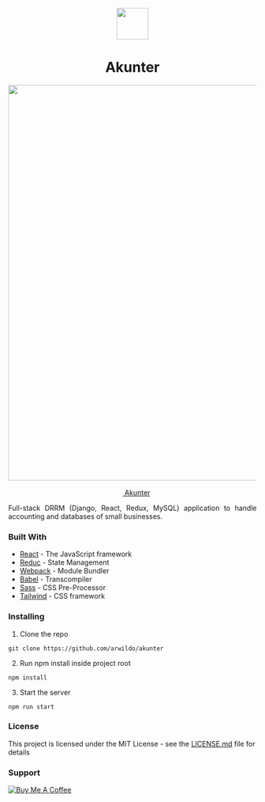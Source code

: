<p align=center><a href="https://arwildo.com/akunter/"><img src="https://raw.githubusercontent.com/arwildo/akunter/master/frontend/src/images/akunter-logo.png" width="64"></img></a><h1 align="center">Akunter</h1></p> 
<p align=center> 
  <img src="https://raw.githubusercontent.com/arwildo/akunter/master/frontend/src/images/akunter.png" width="800">
</p>
<p align=center> 
  <a href="https://arwildo.com/akunter/"><img src="https://arwildo.com/akunter/logo.ico" width="16"></img> Akunter</a>
 </p>

<p style="text-align: justify;">
Full-stack DRRM (Django, React, Redux, MySQL) application to handle accounting and databases of small businesses. 
</p>


### Built With

* [React](https://reactjs.org/) - The JavaScript framework
* [Reduc](https://redux.js.org/) - State Management
* [Webpack](https://webpack.js.org/) - Module Bundler
* [Babel](https://babeljs.io/) - Transcompiler
* [Sass](https://sass-lang.com/) - CSS Pre-Processor
* [Tailwind](https://tailwindcss.com/) - CSS framework



### Installing

1. Clone the repo

```
git clone https://github.com/arwildo/akunter
```

2. Run npm install inside project root

```
npm install
```

3. Start the server

```
npm run start
```


### License

This project is licensed under the MIT License - see the [LICENSE.md](LICENSE.md) file for details


### Support

<a href="https://www.buymeacoffee.com/Arwildo " target="_blank"><img src="https://www.buymeacoffee.com/assets/img/custom_images/white_img.png" alt="Buy Me A Coffee" style="height: auto !important;width: auto !important;" ></a>
